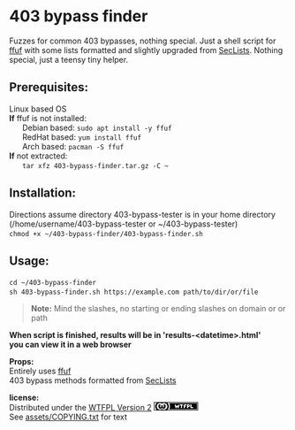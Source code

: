# 403 bypass finder
Fuzzes for common 403 bypasses, nothing special. Just a shell script for [ffuf](https://github.com/ffuf/ffuf) with some lists formatted and slightly upgraded from [SecLists](https://github.com/danielmiessler/SecLists). 
Nothing special, just a teensy tiny helper.

## Prerequisites:
Linux based OS  
**If** ffuf is not installed:  
&nbsp;&nbsp;&nbsp;&nbsp;&nbsp;&nbsp;Debian based: `sudo apt install -y ffuf`  
&nbsp;&nbsp;&nbsp;&nbsp;&nbsp;&nbsp;RedHat based: `yum install ffuf`  
&nbsp;&nbsp;&nbsp;&nbsp;&nbsp;&nbsp;Arch based: `pacman -S ffuf`  
**If** not extracted:  
&nbsp;&nbsp;&nbsp;&nbsp;&nbsp;&nbsp;`tar xfz 403-bypass-finder.tar.gz -C ~`  
  
## Installation: 
Directions assume directory 403-bypass-tester is in your home directory (/home/username/403-bypass-tester or ~/403-bypass-tester)  
`chmod +x ~/403-bypass-finder/403-bypass-finder.sh`  
  
## Usage:  
`cd ~/403-bypass-finder`  
`sh 403-bypass-finder.sh https://example.com path/to/dir/or/file`  
> **Note:** Mind the slashes, no starting or ending slashes on domain or or path  
  
**When script is finished, results will be in 'results-\<datetime>.html'**  
**you can view it in a web browser**  
  
**Props:**  
Entirely uses [ffuf](https://github.com/ffuf/ffuf)  
403 bypass methods formatted from [SecLists](https://github.com/danielmiessler/SecLists)  
  
**license:**  
Distributed under the [WTFPL Version 2](//www.wtfpl.net/) [![WTFPL](assets/wtfpl-badge.png)](//www.wtfpl.net/)  
See [assets/COPYING.txt](assets/COPYING.txt) for text  
